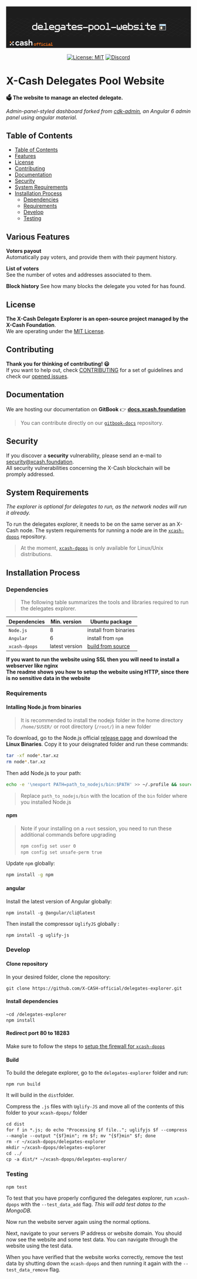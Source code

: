 <div align=middle>

<a align="center" href="https://x-network.io/xcash"><img src="header.png" alt="X-Cash Core"></a>

[![License: MIT](https://img.shields.io/badge/License-MIT-green.svg?style=flat)](https://opensource.org/licenses/MIT)
[![Discord](https://img.shields.io/discord/470575102203920395?logo=discord)](https://discordapp.com/invite/4CAahnd)

</div>

# X-Cash Delegates Pool Website

**🗳 The website to manage an elected delegate.**  

*Admin-panel-styled dashboard forked from [cdk-admin](https://github.com/codetok/cdk-admin), an Angular 6 admin panel using angular material.*

## Table of Contents

- [Table of Contents](#table-of-contents)
- [Features](#features)
- [License](#license)
- [Contributing](#contributing)
- [Documentation](#documentation)
- [Security](#security)
- [System Requirements](#system-requirements)
- [Installation Process](#installation-process)
  - [Dependencies](#dependencies)
  - [Requirements](#requirements)
  - [Develop](#develop)
  - [Testing](#testing)

## Various Features

**Voters payout**  
Automatically pay voters, and provide them with their payment history.

**List of voters**  
See the number of votes and addresses associated to them.

**Block history**
See how many blocks the delegate you voted for has found.

## License

**The X-Cash Delegate Explorer is an open-source project managed by the X-Cash Foundation**.  
We are operating under the [MIT License](LICENSE).

## Contributing

**Thank you for thinking of contributing! 😃**   
If you want to help out, check [CONTRIBUTING](https://github.com/X-CASH-official/.github/blob/master/CONTRIBUTING.md) for a set of guidelines and check our [opened issues](https://github.com/X-CASH-official/delegates-pool-website/issues).

## Documentation

We are hosting our documentation on **GitBook** 👉 [**docs.xcash.foundation**](https://docs.xcash.foundation/)

> You can contribute directly on our [`gitbook-docs`](https://github.com/X-CASH-official/gitbook-docs) repository.

## Security 

If you discover a **security** vulnerability, please send an e-mail to [security@xcash.foundation](mailto:security@xcash.foundation).  
All security vulnerabilities concerning the X-Cash blockchain will be promply addressed.

## System Requirements

*The explorer is optional for delegates to run, as the network nodes will run it already.*

To run the delegates explorer, it needs to be on the same server as an X-Cash node. The system requirements for running a node are in the [`xcash-dpops`](https://github.com/X-CASH-official/xcash-dpops/tree/master#system-requirements) repository.

> At the moment, [`xcash-dpops`](https://github.com/X-CASH-official/xcash-dpops/) is only available for Linux/Unix distributions.

 
## Installation Process

### Dependencies

> The following table summarizes the tools and libraries required to run the delegates explorer.

| Dependencies | Min. version   | Ubuntu package                                                      |
| ------------ | -------------- | ------------------------------------------------------------------- |
| `Node.js`      | 8              | install from binaries                                               |
| `Angular`      | 6              | install from `npm`                                                    |
| `xcash-dpops`  | latest version | [build from source](https://github.com/X-CASH-official/xcash-dpops) |


**If you want to run the website using SSL then you will need to install a webserver like nginx  
The readme shows you how to setup the website using HTTP, since there is no sensitive data in the website**

### Requirements

#### Intalling Node.js from binaries

> It is recommended to install the nodejs folder in the home directory `/home/$USER/` or root directory (`/root/`) in a new folder

To download, go to the Node.js official [release page](https://nodejs.org/en/download/current/) and download the **Linux Binaries**. Copy it to your deisgnated folder and run these commands:

```bash
tar -xf node*.tar.xz
rm node*.tar.xz
```

Then add Node.js to your path:

```bash
echo -e '\nexport PATH=path_to_nodejs/bin:$PATH' >> ~/.profile && source ~/.profile
```
> Replace `path_to_nodejs/bin` with the location of the `bin` folder where you installed Node.js

#### npm

> Note if your installing on a `root` session, you need to run these additional commands before upgrading
> ```bash
> npm config set user 0 
> npm config set unsafe-perm true
> ```

Update `npm` globally:
```bash
npm install -g npm
```

#### angular 

Install the latest version of Angular globally: 
```shell 
npm install -g @angular/cli@latest
```

Then install the compressor `UglifyJS` globally : 
```shell
npm install -g uglify-js
```

### Develop

#### Clone repository

In your desired folder, clone the repository:
```shell
git clone https://github.com/X-CASH-official/delegates-explorer.git
``` 

#### Install dependencies

```shell
~cd /delegates-explorer
npm install
```

#### Redirect port 80 to 18283

Make sure to follow the steps to [setup the firewall for `xcash-dpops`](https://github.com/X-CASH-official/xcash-dpops#how-to-setup-the-firewall)

#### Build

To build the delegate explorer, go to the `delegates-explorer` folder and run:
```shell
npm run build
```

It will build in the `dist`folder.

Compress the `.js` files with `Uglify-JS` and move all of the contents of this folder to your `xcash-dpops/` folder

```shell
cd dist
for f in *.js; do echo "Processing $f file.."; uglifyjs $f --compress --mangle --output "{$f}min"; rm $f; mv "{$f}min" $f; done
rm -r ~/xcash-dpops/delegates-explorer
mkdir ~/xcash-dpops/delegates-explorer
cd ../
cp -a dist/* ~/xcash-dpops/delegates-explorer/
```

### Testing

```shell
npm test
``` 

To test that you have properly configured the delegates explorer, run `xcash-dpops` with the `--test_data_add` flag. *This will add test datas to the MongoDB.*

Now run the website server again using the normal options.

Next, navigate to your servers IP address or website domain. You should now see the website and some test data. You can navigate through the website using the test data.

When you have verified that the website works correctly, remove the test data by shutting down the `xcash-dpops` and then running it again with the `--test_data_remove` flag.  
